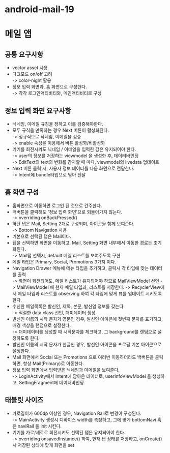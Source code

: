 # android-mail-19

# 메일 앱
## 공통 요구사항
- vector asset 사용
- 다크모드 on/off 고려 </br>
->  color-night 활용
- 정보 입력 화면과, 홈 화면으로 구성한다. </br>
-> 각각 로그인액티비티와, 메인액티비티로 구성

## 정보 입력 화면 요구사항
- 닉네임, 이메일 규칭을 정하고 이를 검증해야한다.
- 모두 규칙을 만족하는 경우 Next 버튼이 활성화된다.</br>
-> 정규식으로 닉네임, 이메일을 검증</br>
-> enable 속성을 이용해서 버튼 활성화/비활성화
- 기기를 회전시켜도 닉네임 / 이메일을 입력한 값은 유지되어야 한다. </br>
-> user의 정보를 저장하는 viewmodel 을 생성한 후, 데이터바인딩 </br>
-> EditText의 text의 변화를 감지할 때 마다, viewmodel의 livedata 업데이트
- Next 버튼 클릭 시, 사용자 정보 데이터를 다음 화면으로 전달한다. </br>
-> Intent에 bundle타입으로 담아 전달 

## 홈 화면 구성
- 홈화면으로 이동하면 로그인 된 것으로 간주한다.
- 백버튼을 클릭해도 '정보 입력 화면'으로 되돌아가지 않는다. </br>
-> overriding onBackPressed()  
- 하단 탭은 Mail, Setting 2개로 구성되며, 아이콘을 함께 보여준다.</br>
-> Bottom Navigation 사용
- 기본으로 선택된 탭은 Mail이다.
- 탭을 선택하면 화면을 이동하고, Mail, Setting 화면 내부에서 이동한 경로는 초기화된다.</br>
-> Mail탭 선택시, default 메일 리스트를 보여주도록 구현
- 메일 타입은 Primary, Social, Promotions 3가지 이다.
- Navigation Drawer 메뉴에 메뉴 타입을 추가하고, 클릭시 각 타입에 맞는 데이터를 출력 </br>
-> 화면이 회전되어도, 메일 리스트가 유지되어야 하므로 MailViewModel 선언 
-> MailViewModel 에 현재 메일 타입과, 리스트를 저장한다.
-> RecyclerView에서 메일 타입과 리스트를 observing 하여 각 타입에 맞게 뷰를 업데이트 시키도록 한다. 
- 수신한 메일목록은 발신인, 제목, 본문, 발신일 정보를 갖는다 </br>
-> 적절한 data class 선언, 더미데이터 생성
- 발신인 이름의 시작 문자가 영문인 경우, 발신인 아이콘에 첫번째 문자를 표기하고, 배경 색상을 랜덤으로 설정한다.</br>
-> 더미데이터를 생성할 때 시작문자를 체크하고, 그 background를 랜덤으로 설정하도록 한다.
- 발신인 이름의 시작 문자가 한글인 경우, 발신인 아이콘을 프로필 기본 아이콘으로 설정한다.
- Mail 화면에서 Social 또는 Promotions 으로 여러번 이동하더라도 백버튼을 클릭하면, 항상 Mail(Primary)로 이동한다.</br>
- 정보 입력 화면에서 입력받은 닉네임과 이메일을 보여준다.</br>
-> LoginActivity에서 Intent에 담아온 데이터로, userInfoViewModel 을 생성하고, SettingFragment에 데이터바인딩

## 태블릿 사이즈
- 가로길이가 600dp 이상인 경우, Navigation Rail로 변경이 구성된다.</br>
-> MainActivity 생성시 디바이스 width를 측정하고, 그에 맞게 bottomNavi 혹은 naviRail 을 init 시킨다.
- 기기를 가로/세로로 회전시켜도 선택된 탭은 유지되어야 한다.</br>
-> overriding onsavedInstance() 하여, 현재 탭 상태를 저장하고, onCreate() 시 저장된 상태에 맞게 화면을 set
